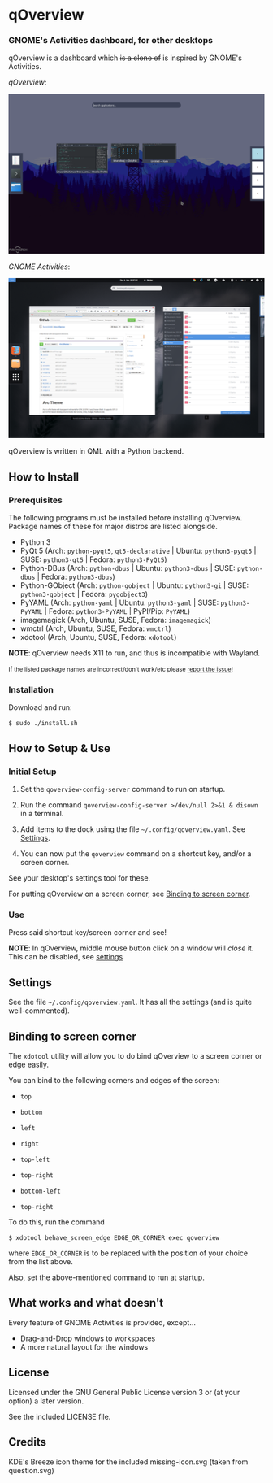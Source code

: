 # qOverview
### GNOME's Activities dashboard, for other desktops

qOverview is a dashboard which ~~is a clone of~~ is inspired by GNOME's Activities.

*qOverview*:

![qoverview](.github/qoverview-scrot.png)

*GNOME Activities*:

![GNOME Activities](.github/gnome-scrot.png)

qOverview is written in QML with a Python backend.

## How to Install

### Prerequisites

The following programs must be installed before installing qOverview. Package names of these for major distros are listed alongside.

- Python 3
- PyQt 5 (Arch: `python-pyqt5`, `qt5-declarative` | Ubuntu: `python3-pyqt5` | SUSE: `python3-qt5` | Fedora: `python3-PyQt5`)
- Python-DBus (Arch: `python-dbus` | Ubuntu: `python3-dbus` | SUSE: `python-dbus` | Fedora: `python3-dbus`)
- Python-GObject (Arch: `python-gobject` | Ubuntu: `python3-gi` | SUSE: `python3-gobject` | Fedora: `pygobject3`)
- PyYAML (Arch: `python-yaml` | Ubuntu: `python3-yaml` | SUSE: `python3-PyYAML` | Fedora: `python3-PyYAML` | PyPI/Pip: `PyYAML`)
- imagemagick (Arch, Ubuntu, SUSE, Fedora: `imagemagick`)
- wmctrl (Arch, Ubuntu, SUSE, Fedora: `wmctrl`)
- xdotool (Arch, Ubuntu, SUSE, Fedora: `xdotool`)

**NOTE**: qOverview needs X11 to run, and thus is incompatible with Wayland.

<small>If the listed package names are incorrect/don't work/etc please [report the issue](https://github.com/bharadwaj-raju/qOverview/issues/new)!</small>

### Installation

Download and run:

    $ sudo ./install.sh

## How to Setup & Use

### Initial Setup

1. Set the `qoverview-config-server` command to run on startup.

2. Run the command `qoverview-config-server >/dev/null 2>&1 & disown` in a terminal.

3. Add items to the dock using the file `~/.config/qoverview.yaml`. See [Settings](#settings).

4. You can now put the `qoverview` command on a shortcut key, and/or a screen corner.

See your desktop's settings tool for these.

For putting qOverview on a screen corner, see [Binding to screen corner](#binding-to-screen-corner).

### Use

Press said shortcut key/screen corner and see!


**NOTE**: In qOverview, middle mouse button click on a window will *close* it. This can be disabled, see [settings](#settings)

## Settings

See the file `~/.config/qoverview.yaml`. It has all the settings (and is quite well-commented).

## Binding to screen corner

The `xdotool` utility will allow you to do bind qOverview to a screen corner or edge easily.

You can bind to the following corners and edges of the screen:

- `top`
- `bottom`
- `left`
- `right`

- `top-left`
- `top-right`
- `bottom-left`
- `top-right`

To do this, run the command

    $ xdotool behave_screen_edge EDGE_OR_CORNER exec qoverview

where `EDGE_OR_CORNER` is to be replaced with the position of your choice from the list above.

Also, set the above-mentioned command to run at startup.

## What works and what doesn't

Every feature of GNOME Activities is provided, except…

- Drag-and-Drop windows to workspaces
- A more natural layout for the windows

## License

Licensed under the GNU General Public License version 3 or (at your option) a later version.

See the included LICENSE file.

## Credits

KDE's Breeze icon theme for the included missing-icon.svg (taken from question.svg)
